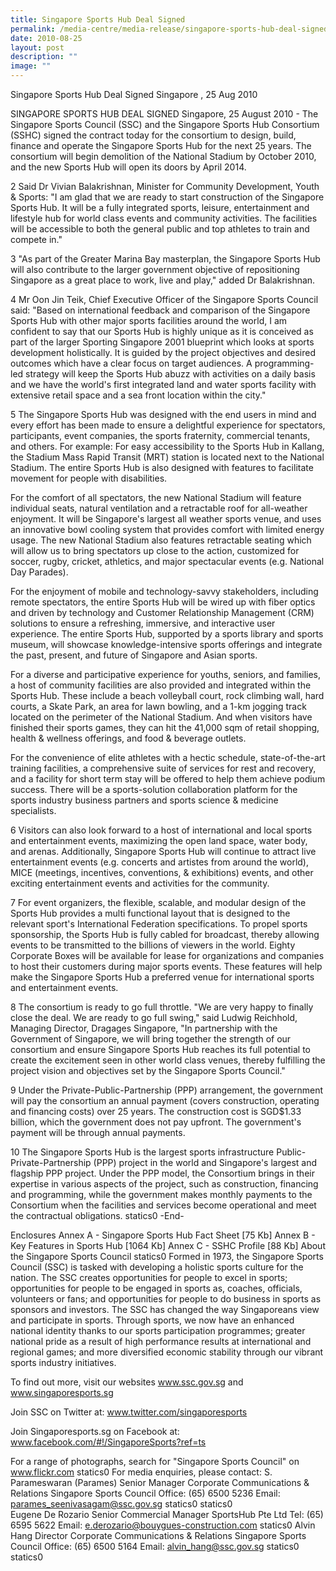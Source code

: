 ```yaml
---
title: Singapore Sports Hub Deal Signed
permalink: /media-centre/media-release/singapore-sports-hub-deal-signed/
date: 2010-08-25
layout: post
description: ""
image: ""
---
```

Singapore Sports Hub Deal Signed
Singapore , 25 Aug 2010

SINGAPORE SPORTS HUB DEAL SIGNED
Singapore, 25 August 2010 - The Singapore Sports Council (SSC) and the Singapore Sports Hub Consortium (SSHC) signed the contract today for the consortium to design, build, finance and operate the Singapore Sports Hub for the next 25 years. The consortium will begin demolition of the National Stadium by October 2010, and the new Sports Hub will open its doors by April 2014.

2 Said Dr Vivian Balakrishnan, Minister for Community Development, Youth & Sports: "I am glad that we are ready to start construction of the Singapore Sports Hub. It will be a fully integrated sports, leisure, entertainment and lifestyle hub for world class events and community activities. The facilities will be accessible to both the general public and top athletes to train and compete in."

3 "As part of the Greater Marina Bay masterplan, the Singapore Sports Hub will also contribute to the larger government objective of repositioning Singapore as a great place to work, live and play," added Dr Balakrishnan.

4 Mr Oon Jin Teik, Chief Executive Officer of the Singapore Sports Council said: "Based on international feedback and comparison of the Singapore Sports Hub with other major sports facilities around the world, I am confident to say that our Sports Hub is highly unique as it is conceived as part of the larger Sporting Singapore 2001 blueprint which looks at sports development holistically. It is guided by the project objectives and desired outcomes which have a clear focus on target audiences. A programming-led strategy will keep the Sports Hub abuzz with activities on a daily basis and we have the world's first integrated land and water sports facility with extensive retail space and a sea front location within the city."

5 The Singapore Sports Hub was designed with the end users in mind and every effort has been made to ensure a delightful experience for spectators, participants, event companies, the sports fraternity, commercial tenants, and others. For example:
For easy accessibility to the Sports Hub in Kallang, the Stadium Mass Rapid Transit (MRT) station is located next to the National Stadium. The entire Sports Hub is also designed with features to facilitate movement for people with disabilities.

For the comfort of all spectators, the new National Stadium will feature individual seats, natural ventilation and a retractable roof for all-weather enjoyment. It will be Singapore's largest all weather sports venue, and uses an innovative bowl cooling system that provides comfort with limited energy usage. The new National Stadium also features retractable seating which will allow us to bring spectators up close to the action, customized for soccer, rugby, cricket, athletics, and major spectacular events (e.g. National Day Parades).

For the enjoyment of mobile and technology-savvy stakeholders, including remote spectators, the entire Sports Hub will be wired up with fiber optics and driven by technology and Customer Relationship Management (CRM) solutions to ensure a refreshing, immersive, and interactive user experience. The entire Sports Hub, supported by a sports library and sports museum, will showcase knowledge-intensive sports offerings and integrate the past, present, and future of Singapore and Asian sports.

For a diverse and participative experience for youths, seniors, and families, a host of community facilities are also provided and integrated within the Sports Hub. These include a beach volleyball court, rock climbing wall, hard courts, a Skate Park, an area for lawn bowling, and a 1-km jogging track located on the perimeter of the National Stadium. And when visitors have finished their sports games, they can hit the 41,000 sqm of retail shopping, health & wellness offerings, and food & beverage outlets.

For the convenience of elite athletes with a hectic schedule, state-of-the-art training facilities, a comprehensive suite of services for rest and recovery, and a facility for short term stay will be offered to help them achieve podium success. There will be a sports-solution collaboration platform for the sports industry business partners and sports science & medicine specialists.

6 Visitors can also look forward to a host of international and local sports and entertainment events, maximizing the open land space, water body, and arenas. Additionally, Singapore Sports Hub will continue to attract live entertainment events (e.g. concerts and artistes from around the world), MICE (meetings, incentives, conventions, & exhibitions) events, and other exciting entertainment events and activities for the community.

7 For event organizers, the flexible, scalable, and modular design of the Sports Hub provides a multi functional layout that is designed to the relevant sport's International Federation specifications. To propel sports sponsorship, the Sports Hub is fully cabled for broadcast, thereby allowing events to be transmitted to the billions of viewers in the world. Eighty Corporate Boxes will be available for lease for organizations and companies to host their customers during major sports events. These features will help make the Singapore Sports Hub a preferred venue for international sports and entertainment events.

8 The consortium is ready to go full throttle. "We are very happy to finally close the deal. We are ready to go full swing," said Ludwig Reichhold, Managing Director, Dragages Singapore, "In partnership with the Government of Singapore, we will bring together the strength of our consortium and ensure Singapore Sports Hub reaches its full potential to create the excitement seen in other world class venues, thereby fulfilling the project vision and objectives set by the Singapore Sports Council."

9 Under the Private-Public-Partnership (PPP) arrangement, the government will pay the consortium an annual payment (covers construction, operating and financing costs) over 25 years. The construction cost is SGD$1.33 billion, which the government does not pay upfront. The government's payment will be through annual payments.

10 The Singapore Sports Hub is the largest sports infrastructure Public-Private-Partnership (PPP) project in the world and Singapore's largest and flagship PPP project. Under the PPP model, the Consortium brings in their expertise in various aspects of the project, such as construction, financing and programming, while the government makes monthly payments to the Consortium when the facilities and services become operational and meet the contractual obligations.
statics0
-End-

Enclosures
Annex A - Singapore Sports Hub Fact Sheet [75 Kb]
Annex B - Key Features in Sports Hub [1064 Kb]
Annex C - SSHC Profile [88 Kb]
About the Singapore Sports Council
statics0
Formed in 1973, the Singapore Sports Council (SSC) is tasked with developing a holistic sports culture for the nation. The SSC creates opportunities for people to excel in sports; opportunities for people to be engaged in sports as, coaches, officials, volunteers or fans; and opportunities for people to do business in sports as sponsors and investors. The SSC has changed the way Singaporeans view and participate in sports. Through sports, we now have an enhanced national identity thanks to our sports participation programmes; greater national pride as a result of high performance results at international and regional games; and more diversified economic stability through our vibrant sports industry initiatives.

To find out more, visit our websites www.ssc.gov.sg and www.singaporesports.sg

Join SSC on Twitter at: www.twitter.com/singaporesports

Join Singaporesports.sg on Facebook at: www.facebook.com/#!/SingaporeSports?ref=ts

For a range of photographs, search for "Singapore Sports Council" on www.flickr.com
statics0
For media enquiries, please contact:
S. Parameswaran (Parames)
Senior Manager
Corporate Communications & Relations
Singapore Sports Council
Office: (65) 6500 5236
Email: parames_seenivasagam@ssc.gov.sg
statics0
statics0	
Eugene De Rozario
Senior Commercial Manager
SportsHub Pte Ltd
Tel: (65) 6595 5622
Email: e.derozario@bouygues-construction.com
statics0
Alvin Hang
Director
Corporate Communications & Relations
Singapore Sports Council
Office: (65) 6500 5164
Email: alvin_hang@ssc.gov.sg
statics0
statics0	